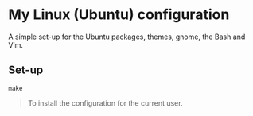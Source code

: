 # My Linux (Ubuntu) configuration

A simple set-up for the Ubuntu packages, themes, gnome, the Bash and Vim.

## Set-up

`make`

> To install the configuration for the current user. 

